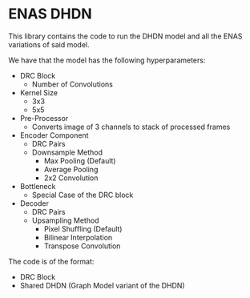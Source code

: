 # ENAS DHDN

This library contains the code to run the DHDN model and all the ENAS variations of said model. 

We have that the model has the following hyperparameters:
* DRC Block
  * Number of Convolutions 
* Kernel Size 
  * 3x3
  * 5x5
* Pre-Processor
  * Converts image of 3 channels to stack of processed frames
* Encoder Component
  * DRC Pairs
  * Downsample Method
    * Max Pooling (Default)
    * Average Pooling
    * 2x2 Convolution
* Bottleneck
  * Special Case of the DRC block
* Decoder
  * DRC Pairs
  * Upsampling Method
    * Pixel Shuffling (Default)
    * Bilinear Interpolation
    * Transpose Convolution

The code is of the format:
* DRC Block
* Shared DHDN (Graph Model variant of the DHDN)
